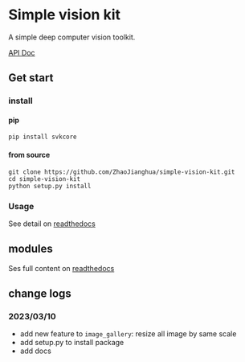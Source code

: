 # Simple vision kit

A simple deep computer vision toolkit.

[API Doc](https://simple-vision-kit.readthedocs.io/en/latest/index.html)

## Get start

### install 

#### pip

```shell script
pip install svkcore
```

#### from source

```shell script
git clone https://github.com/ZhaoJianghua/simple-vision-kit.git
cd simple-vision-kit
python setup.py install
```

### Usage

See detail on [readthedocs](https://simple-vision-kit.readthedocs.io/en/latest/get_start.html#usage)

## modules

Ses full content on [readthedocs](https://simple-vision-kit.readthedocs.io/en/latest/svkcore.html)

## change logs

### 2023/03/10

- add new feature to ``image_gallery``: resize all image by same scale
- add setup.py to install package
- add docs
